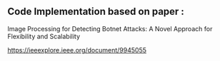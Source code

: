 ## Code Implementation based on paper :
Image Processing for Detecting Botnet Attacks: A Novel Approach for Flexibility and Scalability

https://ieeexplore.ieee.org/document/9945055